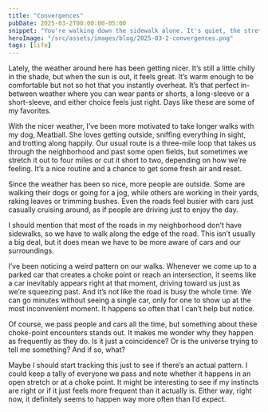 ```yaml
---
title: "Convergences"
pubDate: 2025-03-2T00:00:00-05:00
snippet: "You're walking down the sidewalk alone. It's quiet, the stretch ahead of you is empty, and for a while, it feels like you have the whole world to yourself. Then, out of nowhere, it happens"
heroImage: "/src/assets/images/blog/2025-03-2-convergences.png"
tags: [life]
---
```


Lately, the weather around here has been getting nicer. It’s still a little chilly in the shade, but when the sun is out, it feels great. It’s warm enough to be comfortable but not so hot that you instantly overheat. It’s that perfect in-between weather where you can wear pants or shorts, a long-sleeve or a short-sleeve, and either choice feels just right. Days like these are some of my favorites.

With the nicer weather, I’ve been more motivated to take longer walks with my dog, Meatball. She loves getting outside, sniffing everything in sight, and trotting along happily. Our usual route is a three-mile loop that takes us through the neighborhood and past some open fields, but sometimes we stretch it out to four miles or cut it short to two, depending on how we’re feeling. It’s a nice routine and a chance to get some fresh air and reset.

Since the weather has been so nice, more people are outside. Some are walking their dogs or going for a jog, while others are working in their yards, raking leaves or trimming bushes. Even the roads feel busier with cars just casually cruising around, as if people are driving just to enjoy the day.

I should mention that most of the roads in my neighborhood don’t have sidewalks, so we have to walk along the edge of the road. This isn’t usually a big deal, but it does mean we have to be more aware of cars and our surroundings.

I’ve been noticing a weird pattern on our walks. Whenever we come up to a parked car that creates a choke point or reach an intersection, it seems like a car inevitably appears right at that moment, driving toward us just as we’re squeezing past. And it’s not like the road is busy the whole time. We can go minutes without seeing a single car, only for one to show up at the most inconvenient moment. It happens so often that I can’t help but notice.

Of course, we pass people and cars all the time, but something about these choke-point encounters stands out. It makes me wonder why they happen as frequently as they do. Is it just a coincidence? Or is the universe trying to tell me something? And if so, what?

Maybe I should start tracking this just to see if there’s an actual pattern. I could keep a tally of everyone we pass and note whether it happens in an open stretch or at a choke point. It might be interesting to see if my instincts are right or if it just feels more frequent than it actually is. Either way, right now, it definitely seems to happen way more often than I’d expect.